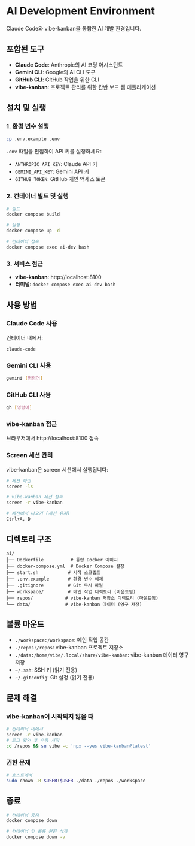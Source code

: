 # AI Development Environment

Claude Code와 vibe-kanban을 통합한 AI 개발 환경입니다.

## 포함된 도구

- **Claude Code**: Anthropic의 AI 코딩 어시스턴트
- **Gemini CLI**: Google의 AI CLI 도구
- **GitHub CLI**: GitHub 작업을 위한 CLI
- **vibe-kanban**: 프로젝트 관리를 위한 칸반 보드 웹 애플리케이션

## 설치 및 실행

### 1. 환경 변수 설정

```bash
cp .env.example .env
```

`.env` 파일을 편집하여 API 키를 설정하세요:
- `ANTHROPIC_API_KEY`: Claude API 키
- `GEMINI_API_KEY`: Gemini API 키
- `GITHUB_TOKEN`: GitHub 개인 액세스 토큰

### 2. 컨테이너 빌드 및 실행

```bash
# 빌드
docker compose build

# 실행
docker compose up -d

# 컨테이너 접속
docker compose exec ai-dev bash
```

### 3. 서비스 접근

- **vibe-kanban**: http://localhost:8100
- **터미널**: `docker compose exec ai-dev bash`

## 사용 방법

### Claude Code 사용

컨테이너 내에서:
```bash
claude-code
```

### Gemini CLI 사용

```bash
gemini [명령어]
```

### GitHub CLI 사용

```bash
gh [명령어]
```

### vibe-kanban 접근

브라우저에서 http://localhost:8100 접속

### Screen 세션 관리

vibe-kanban은 screen 세션에서 실행됩니다:
```bash
# 세션 확인
screen -ls

# vibe-kanban 세션 접속
screen -r vibe-kanban

# 세션에서 나오기 (세션 유지)
Ctrl+A, D
```

## 디렉토리 구조

```
ai/
├── Dockerfile          # 통합 Docker 이미지
├── docker-compose.yml  # Docker Compose 설정
├── start.sh           # 시작 스크립트
├── .env.example       # 환경 변수 예제
├── .gitignore         # Git 무시 파일
├── workspace/         # 메인 작업 디렉토리 (마운트됨)
├── repos/            # vibe-kanban 저장소 디렉토리 (마운트됨)
└── data/             # vibe-kanban 데이터 (영구 저장)
```

## 볼륨 마운트

- `./workspace:/workspace`: 메인 작업 공간
- `./repos:/repos`: vibe-kanban 프로젝트 저장소
- `./data:/home/vibe/.local/share/vibe-kanban`: vibe-kanban 데이터 영구 저장
- `~/.ssh`: SSH 키 (읽기 전용)
- `~/.gitconfig`: Git 설정 (읽기 전용)

## 문제 해결

### vibe-kanban이 시작되지 않을 때

```bash
# 컨테이너 내에서
screen -r vibe-kanban
# 로그 확인 후 수동 시작
cd /repos && su vibe -c 'npx --yes vibe-kanban@latest'
```

### 권한 문제

```bash
# 호스트에서
sudo chown -R $USER:$USER ./data ./repos ./workspace
```

## 종료

```bash
# 컨테이너 중지
docker compose down

# 컨테이너 및 볼륨 완전 삭제
docker compose down -v
```
